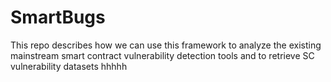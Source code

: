 # SmartBugs
This repo describes how we can use this framework to analyze the existing mainstream smart contract vulnerability detection tools and to retrieve SC vulnerability datasets
hhhhh
